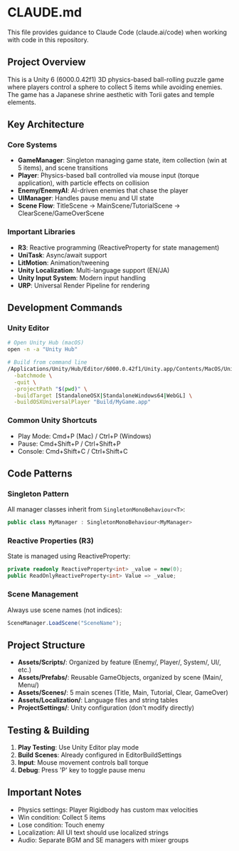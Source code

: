 # CLAUDE.md

This file provides guidance to Claude Code (claude.ai/code) when working with code in this repository.

## Project Overview

This is a Unity 6 (6000.0.42f1) 3D physics-based ball-rolling puzzle game where players control a sphere to collect 5 items while avoiding enemies. The game has a Japanese shrine aesthetic with Torii gates and temple elements.

## Key Architecture

### Core Systems
- **GameManager**: Singleton managing game state, item collection (win at 5 items), and scene transitions
- **Player**: Physics-based ball controlled via mouse input (torque application), with particle effects on collision
- **Enemy/EnemyAI**: AI-driven enemies that chase the player
- **UIManager**: Handles pause menu and UI state
- **Scene Flow**: TitleScene → MainScene/TutorialScene → ClearScene/GameOverScene

### Important Libraries
- **R3**: Reactive programming (ReactiveProperty for state management)
- **UniTask**: Async/await support
- **LitMotion**: Animation/tweening
- **Unity Localization**: Multi-language support (EN/JA)
- **Unity Input System**: Modern input handling
- **URP**: Universal Render Pipeline for rendering

## Development Commands

### Unity Editor
```bash
# Open Unity Hub (macOS)
open -n -a "Unity Hub"

# Build from command line
/Applications/Unity/Hub/Editor/6000.0.42f1/Unity.app/Contents/MacOS/Unity \
  -batchmode \
  -quit \
  -projectPath "$(pwd)" \
  -buildTarget [StandaloneOSX|StandaloneWindows64|WebGL] \
  -buildOSXUniversalPlayer "Build/MyGame.app"
```

### Common Unity Shortcuts
- Play Mode: Cmd+P (Mac) / Ctrl+P (Windows)
- Pause: Cmd+Shift+P / Ctrl+Shift+P
- Console: Cmd+Shift+C / Ctrl+Shift+C

## Code Patterns

### Singleton Pattern
All manager classes inherit from `SingletonMonoBehaviour<T>`:
```csharp
public class MyManager : SingletonMonoBehaviour<MyManager>
```

### Reactive Properties (R3)
State is managed using ReactiveProperty:
```csharp
private readonly ReactiveProperty<int> _value = new(0);
public ReadOnlyReactiveProperty<int> Value => _value;
```

### Scene Management
Always use scene names (not indices):
```csharp
SceneManager.LoadScene("SceneName");
```

## Project Structure

- **Assets/Scripts/**: Organized by feature (Enemy/, Player/, System/, UI/, etc.)
- **Assets/Prefabs/**: Reusable GameObjects, organized by scene (Main/, Menu/)
- **Assets/Scenes/**: 5 main scenes (Title, Main, Tutorial, Clear, GameOver)
- **Assets/Localization/**: Language files and string tables
- **ProjectSettings/**: Unity configuration (don't modify directly)

## Testing & Building

1. **Play Testing**: Use Unity Editor play mode
2. **Build Scenes**: Already configured in EditorBuildSettings
3. **Input**: Mouse movement controls ball torque
4. **Debug**: Press 'P' key to toggle pause menu

## Important Notes

- Physics settings: Player Rigidbody has custom max velocities
- Win condition: Collect 5 items
- Lose condition: Touch enemy
- Localization: All UI text should use localized strings
- Audio: Separate BGM and SE managers with mixer groups